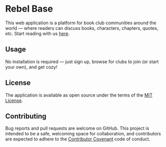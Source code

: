# Rebel Base

This web application is a platform for book club communities around the world — where readers can discuss books, characters, chapters, quotes, etc. Start reading with us [here](https://rebel-base.herokuapp.com).

## Usage

No installation is required — just sign up, browse for clubs to join (or start your own), and get cozy!

## License

The application is available as open source under the terms of the [MIT License](https://opensource.org/licenses/MIT).

## Contributing

Bug reports and pull requests are welcome on GitHub. This project is intended to be a safe, welcoming space for collaboration, and contributors are expected to adhere to the [Contributor Covenant](http://contributor-covenant.org/) code of conduct.

